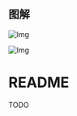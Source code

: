 ## 图解
![Img](https://raw.staticdn.net/Navyum/imgbed/pic/IMG/e79d3100989ffdb1827aeceef17832a6.png)

![Img](https://raw.staticdn.net/Navyum/imgbed/pic/IMG/9c8ef3ccb21f27e9ab8e5646c4ee7723.png)


# README
TODO
